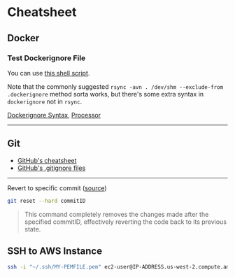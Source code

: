 # Cheatsheet

## Docker

### Test Dockerignore File

You can use [this shell script](https://gist.github.com/sgdan/1cc6a8becc023d3b9b2c7b9dd379f102).

Note that the commonly suggested `rsync -avn . /dev/shm --exclude-from .dockerignore` method sorta works, but there's some extra syntax in `dockerignore` not in `rsync`.

[Dockerignore Syntax](https://docs.docker.com/build/building/context/#syntax), [Processor](https://github.com/jayjansheski/codebook/edit/main/cheatsheet.md)

---

## Git

- [GitHub's cheatsheet](https://training.github.com/downloads/github-git-cheat-sheet/)
- [GitHub's .gitignore files](https://github.com/github/gitignore)

---

Revert to specific commit ([source](https://stackoverflow.com/questions/4372435/how-can-i-rollback-a-git-repository-to-a-specific-commit))
```sh
git reset --hard commitID
```
> This command completely removes the changes made after the specified commitID, effectively reverting the code back to its previous state.

## SSH to AWS Instance
```sh
ssh -i "~/.ssh/MY-PEMFILE.pem" ec2-user@IP-ADDRESS.us-west-2.compute.amazonaws.com
```

